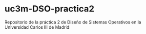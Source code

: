 # uc3m-DSO-practica2

Repositorio de la práctica 2 de Diseño de Sistemas Operativos en la Universidad Carlos III de Madrid
